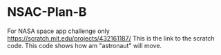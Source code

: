 # NSAC-Plan-B
For NASA space app challenge only
https://scratch.mit.edu/projects/432161187/
This is the link to the scratch code.
This code shows how am "astronaut" will move.
